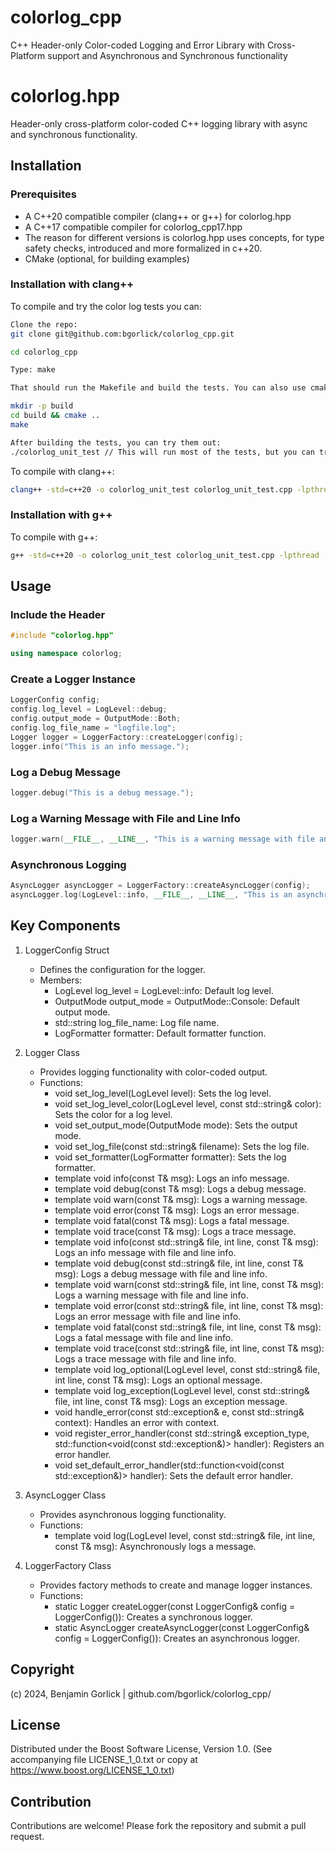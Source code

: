 # colorlog_cpp
C++ Header-only Color-coded Logging and Error Library with Cross-Platform support and Asynchronous and Synchronous functionality

# colorlog.hpp

Header-only cross-platform color-coded C++ logging library with async and synchronous functionality.

## Installation

### Prerequisites

- A C++20 compatible compiler (clang++ or g++) for colorlog.hpp
- A C++17 compatible compiler for colorlog_cpp17.hpp
 - The reason for different versions is colorlog.hpp uses concepts, for type safety checks, introduced and more formalized in c++20.
- CMake (optional, for building examples)

### Installation with clang++

To compile and try the color log tests you can:

```sh
Clone the repo: 
git clone git@github.com:bgorlick/colorlog_cpp.git

cd colorlog_cpp

Type: make

That should run the Makefile and build the tests. You can also use cmake if you prefer.

mkdir -p build
cd build && cmake ..
make

After building the tests, you can try them out:
./colorlog_unit_test // This will run most of the tests, but you can try individual tests as well.

```

To compile with clang++:

```sh
clang++ -std=c++20 -o colorlog_unit_test colorlog_unit_test.cpp -lpthread
```

### Installation with g++

To compile with g++:

```sh
g++ -std=c++20 -o colorlog_unit_test colorlog_unit_test.cpp -lpthread
```

## Usage

### Include the Header

```cpp
#include "colorlog.hpp"

using namespace colorlog;
```

### Create a Logger Instance

```cpp
LoggerConfig config;
config.log_level = LogLevel::debug;
config.output_mode = OutputMode::Both;
config.log_file_name = "logfile.log";
Logger logger = LoggerFactory::createLogger(config);
logger.info("This is an info message.");
```

### Log a Debug Message

```cpp
logger.debug("This is a debug message.");
```

### Log a Warning Message with File and Line Info

```cpp
logger.warn(__FILE__, __LINE__, "This is a warning message with file and line info.");
```

### Asynchronous Logging

```cpp
AsyncLogger asyncLogger = LoggerFactory::createAsyncLogger(config);
asyncLogger.log(LogLevel::info, __FILE__, __LINE__, "This is an asynchronous info message.");
```

## Key Components

1. LoggerConfig Struct
   - Defines the configuration for the logger.
   - Members:
     - LogLevel log_level = LogLevel::info: Default log level.
     - OutputMode output_mode = OutputMode::Console: Default output mode.
     - std::string log_file_name: Log file name.
     - LogFormatter formatter: Default formatter function.

2. Logger Class
   - Provides logging functionality with color-coded output.
   - Functions:
     - void set_log_level(LogLevel level): Sets the log level.
     - void set_log_level_color(LogLevel level, const std::string& color): Sets the color for a log level.
     - void set_output_mode(OutputMode mode): Sets the output mode.
     - void set_log_file(const std::string& filename): Sets the log file.
     - void set_formatter(LogFormatter formatter): Sets the log formatter.
     - template<PrintableStringOrIterable T> void info(const T& msg): Logs an info message.
     - template<PrintableStringOrIterable T> void debug(const T& msg): Logs a debug message.
     - template<PrintableStringOrIterable T> void warn(const T& msg): Logs a warning message.
     - template<PrintableStringOrIterable T> void error(const T& msg): Logs an error message.
     - template<PrintableStringOrIterable T> void fatal(const T& msg): Logs a fatal message.
     - template<PrintableStringOrIterable T> void trace(const T& msg): Logs a trace message.
     - template<PrintableStringOrIterable T> void info(const std::string& file, int line, const T& msg): Logs an info message with file and line info.
     - template<PrintableStringOrIterable T> void debug(const std::string& file, int line, const T& msg): Logs a debug message with file and line info.
     - template<PrintableStringOrIterable T> void warn(const std::string& file, int line, const T& msg): Logs a warning message with file and line info.
     - template<PrintableStringOrIterable T> void error(const std::string& file, int line, const T& msg): Logs an error message with file and line info.
     - template<PrintableStringOrIterable T> void fatal(const std::string& file, int line, const T& msg): Logs a fatal message with file and line info.
     - template<PrintableStringOrIterable T> void trace(const std::string& file, int line, const T& msg): Logs a trace message with file and line info.
     - template<PrintableStringOrIterableOrOptional T> void log_optional(LogLevel level, const std::string& file, int line, const T& msg): Logs an optional message.
     - template<PrintableOrException T> void log_exception(LogLevel level, const std::string& file, int line, const T& msg): Logs an exception message.
     - void handle_error(const std::exception& e, const std::string& context): Handles an error with context.
     - void register_error_handler(const std::string& exception_type, std::function<void(const std::exception&)> handler): Registers an error handler.
     - void set_default_error_handler(std::function<void(const std::exception&)> handler): Sets the default error handler.

3. AsyncLogger Class
   - Provides asynchronous logging functionality.
   - Functions:
     - template<PrintableStringOrIterable T> void log(LogLevel level, const std::string& file, int line, const T& msg): Asynchronously logs a message.

4. LoggerFactory Class
   - Provides factory methods to create and manage logger instances.
   - Functions:
     - static Logger createLogger(const LoggerConfig& config = LoggerConfig()): Creates a synchronous logger.
     - static AsyncLogger createAsyncLogger(const LoggerConfig& config = LoggerConfig()): Creates an asynchronous logger.

## Copyright

(c) 2024, Benjamin Gorlick | github.com/bgorlick/colorlog_cpp/

## License

Distributed under the Boost Software License, Version 1.0.
(See accompanying file LICENSE_1_0.txt or copy at https://www.boost.org/LICENSE_1_0.txt)

## Contribution

Contributions are welcome! Please fork the repository and submit a pull request.

